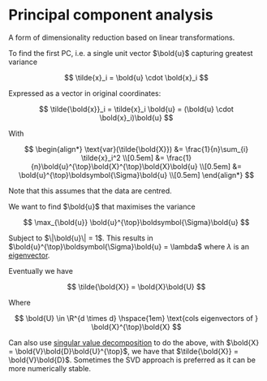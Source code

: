 # Principal component analysis

A form of dimensionality reduction based on linear transformations.

To find the first PC, i.e. a single unit vector $\bold{u}$ capturing greatest
variance

$$
\tilde{x}_i = \bold{u} \cdot \bold{x}_i
$$

Expressed as a vector in original coordinates:

$$
\tilde{\bold{x}}_i = \tilde{x}_i \bold{u} = (\bold{u} \cdot \bold{x}_i)\bold{u}
$$

With

$$
\begin{align*}
\text{var}(\tilde{\bold{X}}) &= \frac{1}{n}\sum_{i} \tilde{x}_i^2 \\[0.5em]
&= \frac{1}{n}\bold{u}^{\top}\bold{X}^{\top}\bold{X}\bold{u} \\[0.5em]
&= \bold{u}^{\top}\boldsymbol{\Sigma}\bold{u} \\[0.5em]
\end{align*}
$$

Note that this assumes that the data are centred.

We want to find $\bold{u}$ that maximises the variance

$$
\max_{\bold{u}} \bold{u}^{\top}\boldsymbol{\Sigma}\bold{u}
$$

Subject to $\|\bold{u}\| = 1$. This results in
$\bold{u}^{\top}\boldsymbol{\Sigma}\bold{u} = \lambda$ where $\lambda$ is an
[eigenvector](202210271132.md).

Eventually we have

$$
\tilde{\bold{X}} = \bold{X}\bold{U}
$$

Where

$$
\bold{U} \in \R^{d \times d} \hspace{1em}
\text{cols eigenvectors of } \bold{X}^{\top}\bold{X}
$$

Can also use [singular value decomposition](202211241407.md) to do the above,
with $\bold{X} = \bold{V}\bold{D}\bold{U}^{\top}$, we have that
$\tilde{\bold{X}} = \bold{V}\bold{D}$. Sometimes the SVD approach is preferred
as it can be more numerically stable.
